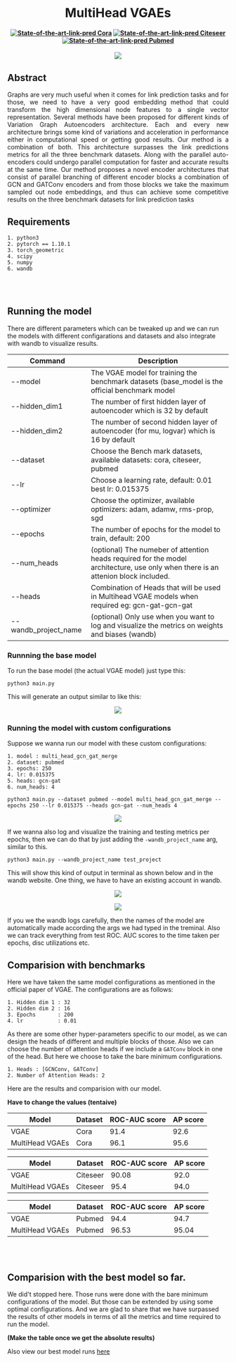 <h1 align="center">MultiHead VGAEs</h1>

<h4 align="center">  
  
[![State-of-the-art-link-pred Cora](https://img.shields.io/static/v1?label=State-of-the-art-link-pred&message=Cora&color=F6E92D&align=center)](https://github.com/trekhleb/state-of-the-art-shitcode)
[![State-of-the-art-link-pred Citeseer](https://img.shields.io/static/v1?label=State-of-the-art-link-pred&message=Citeseer&color=F6E92D&align=center)](https://github.com/trekhleb/state-of-the-art-shitcode)
[![State-of-the-art-link-pred Pubmed](https://img.shields.io/static/v1?label=State-of-the-art-link-pred&message=Pubmed&color=F6E92D&align=center)](https://github.com/trekhleb/state-of-the-art-shitcode)
  
</h4>

<p align="center">
  <img src="images/MultiHeadVGAEs.jpg"/>
</p>

## Abstract
<p align="justify">
Graphs are very much useful when it comes for link prediction tasks and for those, we need to have a very good embedding method that could transform the high dimensional node features to a single vector representation. Several methods have been proposed for different kinds of Variation Graph Autoencoders architecture. Each and every new architecture brings some kind of variations and acceleration in performance either in computational speed or getting good results. Our method is a combination of both. This architecture surpasses the link predictions metrics for all the three benchmark datasets. Along with the parallel auto-encoders could undergo parallel computation for faster and accurate results at the same time. Our method proposes a novel encoder architectures that consist of parallel branching of different encoder blocks a combination of GCN and GATConv encoders and from those blocks we take the maximum sampled out node embeddings, and thus can achieve some competitive results on the three benchmark datasets for link prediction tasks
</p>

## Requirements
```
1. python3
2. pytorch == 1.10.1
3. torch_geometric
4. scipy
5. numpy
6. wandb
```
<br> </br>

## Running the model 

There are different parameters which can be tweaked up and we can run the models with different configarations and datasets and also integrate with wandb to visualize results.

| Command | Description |
| --- | --- |
| --model | The VGAE model for training the benchmark datasets (base_model is the official benchmark model |
| --hidden_dim1 | The number of first hidden layer of autoencoder which is 32 by default |
| --hidden_dim2 | The number of second hidden layer of autoencoder (for mu, logvar) which is 16 by default |
| --dataset | Choose the Bench mark datasets, available datasets: cora, citeseer, pubmed |
| --lr | Choose a learning rate, default: 0.01 best lr: 0.015375 |
| --optimizer | Choose the optimizer, available optimizers: adam, adamw, rms-prop, sgd |
| --epochs | The number of epochs for the model to train, default: 200 |
| --num_heads | (optional) The numeber of attention heads required for the model architecture, use only when there is an attenion block included. |
| --heads | Combination of Heads that will be used in Multihead VGAE models when required eg: gcn-gat-gcn-gat |
| --wandb_project_name | (optional) Only use when you want to log and visualize the metrics on weights and biases (wandb) |


### Runnning the base model

To run the base model (the actual VGAE model) just type this:

```
python3 main.py 
```
This will generate an output similar to like this:

<p align="center">
  <img src="images/basemodel.png"/>
</p>


### Running the model with custom configurations
Suppose we wanna run our model with these custom configurations:
```
1. model : multi_head_gcn_gat_merge
2. dataset: pubmed
3. epochs: 250
4. lr: 0.015375
5. heads: gcn-gat
6. num_heads: 4
```
```
python3 main.py --dataset pubmed --model multi_head_gcn_gat_merge --epochs 250 --lr 0.015375 --heads gcn-gat --num_heads 4
```

<p align="center">
  <img src="images/mhgcngatmerge.jpg"/>
</p>


If we wanna also log and visualize the training and testing metrics per epochs, then we can do that by just adding the `-wandb_project_name` arg, similar to this.

```
python3 main.py --wandb_project_name test_project
```
This will show this kind of output in terminal as shown below and in the wandb website. One thing, we have to have an existing account in wandb.

<p align="center">
  <img src="images/wandb_demo.png"/>
</p>

<p align="center">
  <img src="images/wandb_pic.png"/>
</p>

If you we the wandb logs carefully, then the names of the model are automatically made according the args we had typed in the treminal. Also we can track everything from test ROC. AUC scores to the time taken per epochs, disc utilizations etc.

## Comparision with benchmarks
Here we have taken the same model configurations as mentioned in the official paper of VGAE. The configurations are as follows:

```
1. Hidden dim 1 : 32
2. Hidden dim 2 : 16
3. Epochs       : 200
4. lr           : 0.01
```
As there are some other hyper-parameters specific to our model, as we can design the heads of different and multiple blocks of those. Also we can choose the number of attention heads if we include a `GATConv` block in one of the head. But here we choose to take the bare minimum configurations.
```
1. Heads : [GCNConv, GATConv]
2. Number of Attention Heads: 2
```
Here are the results and comparision with our model.

**Have to change the values (tentaive)**

| Model | Dataset | ROC-AUC score | AP score
| --- | --- | --- | --- |
| VGAE | Cora | 91.4 | 92.6 |
| MultiHead VGAEs | Cora | 96.1 | 95.6 |



| Model | Dataset | ROC-AUC score | AP score
| --- | --- | --- | --- |
| VGAE | Citeseer | 90.08 | 92.0 |
| MultiHead VGAEs | Citeseer | 95.4 | 94.0 |


| Model | Dataset | ROC-AUC score | AP score
| --- | --- | --- | --- |
| VGAE | Pubmed | 94.4 | 94.7 |
| MultiHead VGAEs | Pubmed | 96.53 | 95.04 |

<br> </br>
## Comparision with the best model so far.
We did't stopped here. Those runs were done with the bare minimum configurations of the model. But those can be extended by using some optimal configurations. And we are glad to share that we have surpassed the results of other models in terms of all the metrics and time required to run the model.

**(Make the table once we get the absolute results)**

Also view our best model runs [here](#)